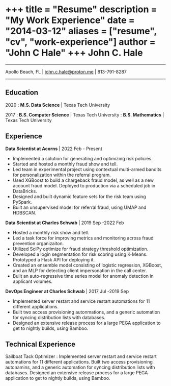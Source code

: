+++
title = "Resume"
description = "My Work Experience"
date = "2014-03-12"
aliases = ["resume", "cv", "work-experience"]
author = "John C Hale"
+++
John C. Hale
============

-------------------     ----------------------------
Apollo Beach, FL | john.c.hale@proton.me | 813-791-8287
-------------------     ----------------------------

Education
---------
2020
:   **M.S. Data Science** | Texas Tech University

2017
:   **B.S. Computer Science** | Texas Tech University
:   **B.S. Mathematics** | Texas Tech University


Experience
----------

**Data Scientist at Acorns** | 2022 Feb - Present

* Implemented a solution for generating and optimizing risk policies.
* Started and hosted a monthly fraud show and tell.
* Led team in experimental project using contextual multi-armed bandits for personalization within the referral program.
* Used XGBoost to build a chargeback fraud model, as well as a new account fraud model. Deployed to production via a scheduled job in DataBricks.
* Designed and built dynamic feature sets for the risk team using PySpark.
* Built an unsupervised model for referral fraud, using UMAP and HDBSCAN.

**Data Scientist at Charles Schwab** | 2019 Sep -2022 Feb

* Hosted a monthly risk show and tell.
* Led a task force for improving metrics and monitoring across fraud prevention organizaiton.
* Utilized SciPy optimize for fraud strategy threshold optimization.
* Developed a login segmentation for risk scoring using K-Means. Prototyped a Flask API for deploying it.
* Created an ensemble model consisting of logistic regression, XGBoost, and an MLP for detecting client impersonation in the call center.
* Built an auto-regressive time series model for anomaly detection in applicant volumes.

**DevOps Engineer at Charles Schwab** | 2017 Jul -2019 Sep

* Implemented server restart and service restart automations for 11 different applications. 
* Built two access provisioning autonmations, and a generic automation for syncing distribution lists with databases.
* Designed an extensive release process for a large PEGA application to get to nightly builds, using Bamboo.


Technical Experience
--------------------

Sailboat Tack Optimizer 
:   Implemented server restart and service restart automations for 11 different applications. Built two access provisioning autonamins, and a generic automation for syncing distribution lists with databases.
Designed an extensive release process for a large PEGA application to get to nightly builds, using Bamboo.

